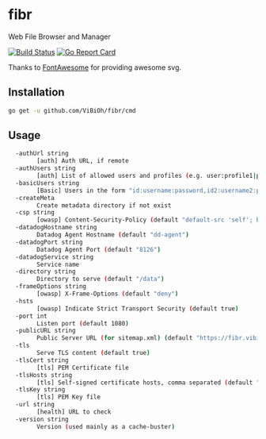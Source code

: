 # fibr

Web File Browser and Manager

[![Build Status](https://travis-ci.org/ViBiOh/fibr.svg?branch=master)](https://travis-ci.org/ViBiOh/fibr)
[![Go Report Card](https://goreportcard.com/badge/github.com/ViBiOh/fibr)](https://goreportcard.com/report/github.com/ViBiOh/fibr)

Thanks to [FontAwesome](https://fontawesome.com) for providing awesome svg.

## Installation

```bash
go get -u github.com/ViBiOh/fibr/cmd
```

## Usage

```bash
  -authUrl string
    	[auth] Auth URL, if remote
  -authUsers string
    	[auth] List of allowed users and profiles (e.g. user:profile1|profile2,user2:profile3)
  -basicUsers string
    	[Basic] Users in the form "id:username:password,id2:username2:password2"
  -createMeta
    	Create metadata directory if not exist
  -csp string
    	[owasp] Content-Security-Policy (default "default-src 'self'; base-uri 'self'")
  -datadogHostname string
    	Datadog Agent Hostname (default "dd-agent")
  -datadogPort string
    	Datadog Agent Port (default "8126")
  -datadogService string
    	Service name
  -directory string
    	Directory to serve (default "/data")
  -frameOptions string
    	[owasp] X-Frame-Options (default "deny")
  -hsts
    	[owasp] Indicate Strict Transport Security (default true)
  -port int
    	Listen port (default 1080)
  -publicURL string
    	Public Server URL (for sitemap.xml) (default "https://fibr.vibioh.fr")
  -tls
    	Serve TLS content (default true)
  -tlsCert string
    	[tls] PEM Certificate file
  -tlsHosts string
    	[tls] Self-signed certificate hosts, comma separated (default "localhost")
  -tlsKey string
    	[tls] PEM Key file
  -url string
    	[health] URL to check
  -version string
    	Version (used mainly as a cache-buster)
```
